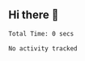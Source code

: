 ## Hi there 👋

<!--START_SECTION:waka-->

```txt
Total Time: 0 secs

No activity tracked
```

<!--END_SECTION:waka-->

<!--
**TonyMo0310/TonyMo0310** is a ✨ _special_ ✨ repository...
-->
